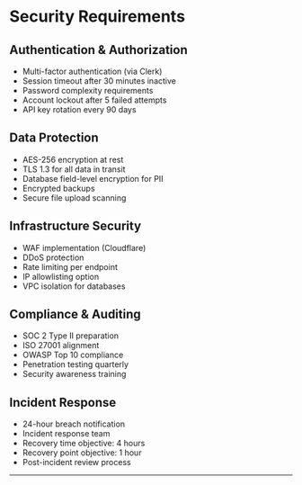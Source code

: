 # Security Requirements

## Authentication & Authorization
- Multi-factor authentication (via Clerk)
- Session timeout after 30 minutes inactive
- Password complexity requirements
- Account lockout after 5 failed attempts
- API key rotation every 90 days

## Data Protection
- AES-256 encryption at rest
- TLS 1.3 for all data in transit
- Database field-level encryption for PII
- Encrypted backups
- Secure file upload scanning

## Infrastructure Security
- WAF implementation (Cloudflare)
- DDoS protection
- Rate limiting per endpoint
- IP allowlisting option
- VPC isolation for databases

## Compliance & Auditing
- SOC 2 Type II preparation
- ISO 27001 alignment
- OWASP Top 10 compliance
- Penetration testing quarterly
- Security awareness training

## Incident Response
- 24-hour breach notification
- Incident response team
- Recovery time objective: 4 hours
- Recovery point objective: 1 hour
- Post-incident review process

---
